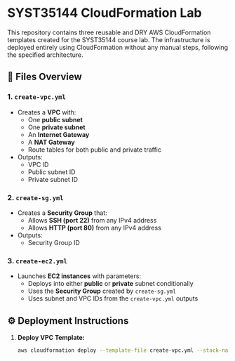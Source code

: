 # SYST35144 CloudFormation Lab

This repository contains three reusable and DRY AWS CloudFormation templates created for the SYST35144 course lab. The infrastructure is deployed entirely using CloudFormation without any manual steps, following the specified architecture.

## 📁 Files Overview

### 1. `create-vpc.yml`
- Creates a **VPC** with:
  - One **public subnet**
  - One **private subnet**
  - An **Internet Gateway**
  - A **NAT Gateway**
  - Route tables for both public and private traffic
- Outputs:
  - VPC ID
  - Public subnet ID
  - Private subnet ID

### 2. `create-sg.yml`
- Creates a **Security Group** that:
  - Allows **SSH (port 22)** from any IPv4 address
  - Allows **HTTP (port 80)** from any IPv4 address
- Outputs:
  - Security Group ID

### 3. `create-ec2.yml`
- Launches **EC2 instances** with parameters:
  - Deploys into either **public** or **private** subnet conditionally
  - Uses the **Security Group** created by `create-sg.yml`
  - Uses subnet and VPC IDs from the `create-vpc.yml` outputs

## ⚙️ Deployment Instructions

1. **Deploy VPC Template:**
   ```bash
   aws cloudformation deploy --template-file create-vpc.yml --stack-name my-vpc-stack --capabilities CAPABILITY_NAMED_IAM
